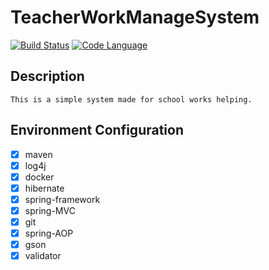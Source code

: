 # TeacherWorkManageSystem
[![Build Status](https://travis-ci.org/Icear/TeacherWorkManageSystem.svg?branch=master)](https://travis-ci.org/Icear/TeacherWorkManageSystem) [![Code Language](https://img.shields.io/badge/Java-1.8-brightgreen.svg)](https://github.com/Icear/TeacherWorkManageSystem)
## Description
    This is a simple system made for school works helping.

## Environment Configuration
- [x] maven
- [x] log4j
- [x] docker
- [x] hibernate
- [x] spring-framework
- [x] spring-MVC
- [x] git
- [x] spring-AOP
- [x] gson
- [x] validator
